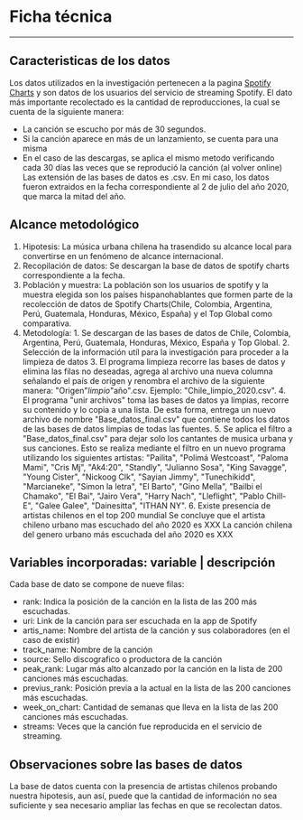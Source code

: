 # Ficha técnica
---

## Caracteristicas de los datos

Los datos utilizados en la investigación pertenecen a la pagina [Spotify Charts](https://charts.spotify.com/charts) y son datos de los usuarios del servicio de streaming Spotify. 
El dato más importante recolectado es la cantidad de reproducciones, la cual se cuenta de la siguiente manera:
- La canción se escucho por más de 30 segundos.
- Si la canción aparece en más de un lanzamiento, se cuenta para una misma
- En el caso de las descargas, se aplica el mismo metodo verificando cada 30 días las veces que se reprodució la canción (al volver online)
Las extensión de las bases de datos es .csv.
En mi caso, los datos fueron extraidos en la fecha correspondiente al 2 de julio del año 2020, que marca la mitad del año.

## Alcance metodológico
1. Hipotesis: La música urbana chilena ha trasendido su alcance local para convertirse en un fenómeno de alcance internacional.
2. Recopilación de datos: Se descargan la base de datos de spotify charts correspondiente a la fecha.
3. Población y muestra: La población son los usuarios de spotify y la muestra elegida son los países hispanohablantes que formen parte de la recolección de datos de Spotify Charts(Chile, Colombia, Argentina, Perú, Guatemala, Honduras, México, España) y el Top Global como comparativa.
4. Metodología: 
		1. Se descargan de las bases de datos de Chile, Colombia, Argentina, Perú, Guatemala, Honduras, México, España y Top Global.
		2. Selección de la información utíl para la investigación para proceder a la limpieza de datos
		3. El programa limpieza recorre las bases de datos y elimina las filas no deseadas, agrega al archivo una nueva columna señalando el país de origen y renombra el archivo de la siguiente manera: "Origen"_limpio_"año".csv. Ejemplo: "Chile_limpio_2020.csv".
		4. El programa "unir archivos" toma las bases de datos ya limpias, recorre su contenido y lo copia a una lista. De esta forma, entrega un nuevo archivo de nombre "Base_datos_final.csv" que contiene todos los datos de las bases de datos limpias de todas las fuentes.
		5. Se aplica el filtro a "Base_datos_final.csv" para dejar solo los cantantes de musica urbana y sus canciones. Esto se realiza mediante el filtro en un nuevo programa utilizando los siguientes artistas: "Pailita", "Polimá Westcoast", "Paloma Mami", "Cris Mj", "Ak4:20", "Standly", "Julianno Sosa", "King Savagge", "Young Cister", "Nickoog Clk", "Sayian Jimmy", "Tunechikidd", "Marcianeke", "Simon la letra", "El Barto", "Gino Mella", "Bailbi el Chamako", "El Bai", "Jairo Vera", "Harry Nach", "Lleflight", "Pablo Chill-E", "Galee Galee", "Dainesitta", "ITHAN NY".
		6. Existe presencia de artistas chilenos en el top 200 mundial 
		Se concluye que el artista chileno urbano mas escuchado del año 2020 es XXX
		La canción chilena del genero urbano más escuchada del año 2020 es XXX

## Variables incorporadas: variable \| descripción

Cada base de dato se compone de nueve filas:
- rank: Indica la posición de la canción en la lista de las 200 más escuchadas. 
- uri: Link de la canción para ser escuchada en la app de Spotify
- artis_name: Nombre del artista de la canción y sus colaboradores (en el caso de existir)
- track_name: Nombre de la canción
- source: Sello discografico o productora de la canción
- peak_rank: Lugar más alto alcanzado por la canción en la lista de 200 canciones más escuchadas.
- previus_rank: Posición previa a la actual en la lista de las 200 canciones más escuchadas.
- week_on_chart: Cantidad de semanas que lleva en la lista de las 200 canciones más escuchadas.
- streams: Veces que la canción fue reproducida en el servicio de streaming.

## Observaciones sobre las bases de datos

La base de datos cuenta con la presencia de artistas chilenos probando nuestra hipotesis, aun así, puede que la cantidad de información no sea suficiente y sea necesario ampliar las fechas en que se recolectan datos. 